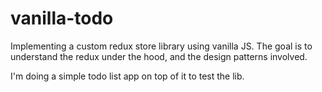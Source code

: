 # vanilla-todo

Implementing a custom redux store library using vanilla JS. The goal is to understand the redux under the hood, and the design patterns involved.

I'm doing a simple todo list app on top of it to test the lib.
